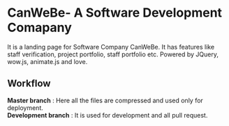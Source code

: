 # CanWeBe- A Software Development Comapany
It is a landing page for Software Company CanWeBe. It has features like staff verification, project portfolio, staff portfolio etc. Powered by JQuery, wow.js, animate.js and love. 

## Workflow
**Master branch** : Here all the files are compressed and used only for deployment.  
**Development branch** : It is used for development and all pull request.